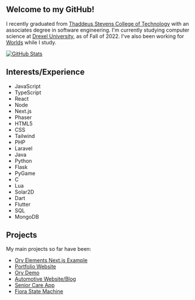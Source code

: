 ## Welcome to my GitHub!

I recently graduated from [Thaddeus Stevens College of Technology](https://stevenscollege.edu/) with an associates degree in software engineering.
I'm currently studying computer science at [Drexel University](https://drexel.edu/), as of Fall of 2022.
I've also been working for [Worlds](https://www.worlds.org/) while I study.

[![GitHub Stats](https://github-readme-stats.vercel.app/api/top-langs/?username=GabeCurran&hide=python&langs_count=8&layout=compact&theme=dark&card_width=445)](https://github.com/anuraghazra/github-readme-stats)

## Interests/Experience
- JavaScript
- TypeScript
- React
- Node
- Next.js
- Phaser
- HTML5
- CSS
- Tailwind
- PHP
- Laravel
- Java
- Python
- Flask
- PyGame
- C
- Lua
- Solar2D
- Dart
- Flutter
- SQL
- MongoDB

## Projects
My main projects so far have been:
- [Ory Elements Next.js Example](https://github.com/ory/elements/tree/main/examples%2Fnextjs-spa)
- [Portfolio Website](https://gabecurran.me/)
- [Ory Demo](https://ory-demo.com/)
- [Automotive Website/Blog](https://github.com/GabeCurran/mccomsey)
- [Senior Care App](https://care-of-yore.herokuapp.com/)
- [Fiora State Machine](https://www.cs.drexel.edu/~gc668/fiora)

